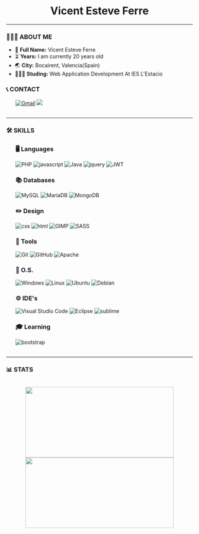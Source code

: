 <h1 align="center">Vicent Esteve Ferre</h1>
<hr>

<h3>👨🏻‍💻 ABOUT ME</h3>
<div>
    <ul>
        <li>📍 <b>Full Name:</b> Vicent Esteve Ferre</li>
        <li>⏳ <b>Years:</b> I am currently 20 years old</li>
        <li>🌏 <b>City:</b> Bocairent, Valencia(Spain)</li>
        <li>👨🏼‍🎓 <b>Studing:</b> Web Application Development At IES L'Estacio</li>
    </ul>
</div>

<div align="left">
    <h3>📞 CONTACT</h3>
    <div style="margin-left:5%;">
        <a href="mailto:fco.esteve.ferre.vicent@gmail.com"><img src="https://img.shields.io/badge/Gmail-D14836?style=for-the-badge&logo=gmail&logoColor=white" alt="Gmail"></a>
        <a href="https://www.linkedin.com/in/vicent-esteve-ferre-300546238/"><img src="https://img.shields.io/badge/LinkedIn-0077B5?style=for-the-badge&logo=linkedin&logoColor=whitealt='Linkedin'"></a>
    </div>
</div><br>

<hr>

<h3>🛠 SKILLS</h3>
<div style="margin-left:5%;">
    <div align="left">
        <h3 aling="center">🖥 Languages</h3>
        <img alt="PHP" src="https://img.shields.io/badge/php-%23777BB4.svg?style=for-the-badge&logo=php&logoColor=white" />
        <img src="https://img.shields.io/badge/JavaScript-F7DF1E?style=for-the-badge&logo=javascript&logoColor=black" alt="javascript" />
        <img alt="Java" src="https://img.shields.io/badge/Java-ED8B00?style=for-the-badge&logo=java&logoColor=white" />
        <img src="https://img.shields.io/badge/jQuery-0769AD?style=for-the-badge&logo=jquery&logoColor=white" alt="jquery" />
        <img src="https://img.shields.io/badge/JWT-black?style=for-the-badge&logo=JSON%20web%20tokens" alt="JWT" />
    </div>
    <div align="left">
        <h3 aling="center">📚 Databases</h3>
        <img alt="MySQL" src="https://img.shields.io/badge/mysql-%2300f.svg?style=for-the-badge&logo=mysql&logoColor=white" />
        <img alt="MariaDB" src="https://img.shields.io/badge/MariaDB-003545?style=for-the-badge&logo=mariadb&logoColor=white" />
        <img src ="https://img.shields.io/badge/MongoDB-%234ea94b.svg?style=for-the-badge&logo=mongodb&logoColor=white" alt="MongoDB"/>
    </div>
    <div align="left">
        <h3 aling="center">✏️ Design </h3>
        <img src="https://img.shields.io/badge/css-1572B6?style=for-the-badge&logo=css3&logoColor=white" alt="css" />
        <img src="https://img.shields.io/badge/HTML-E34F26?style=for-the-badge&logo=html5&logoColor=white" alt="html" />
        <img alt="GIMP" src="https://img.shields.io/badge/gimp-5C5543?style=for-the-badge&logo=gimp&logoColor=white" />
        <img  src="https://img.shields.io/badge/SASS-hotpink.svg?style=for-the-badge&logo=SASS&logoColor=white" alt="SASS"/>
    </div>
    <div align="left">
        <h3 aling="center">🔧 Tools</h3>
        <img alt="Git" src="https://img.shields.io/badge/git-%23F05033.svg?style=for-the-badge&logo=git&logoColor=white" />
        <img alt="GitHub" src="https://img.shields.io/badge/github-%23121011.svg?style=for-the-badge&logo=github&logoColor=white" />
        <img alt="Apache" src="https://img.shields.io/badge/apache-%23D42029.svg?style=for-the-badge&logo=apache&logoColor=white" />
    </div>
    <div align="left">
        <h3 aling="center">💾 O.S.</h3>
        <img alt="Windows" src="https://img.shields.io/badge/Windows-0078D6?style=for-the-badge&logo=windows&logoColor=white" />
        <img alt="Linux" src="https://img.shields.io/badge/Linux-FCC624?style=for-the-badge&logo=linux&logoColor=black" />
        <img alt="Ubuntu" src="https://img.shields.io/badge/Ubuntu-E95420?style=for-the-badge&logo=ubuntu&logoColor=white" />
        <img alt="Debian" src="https://img.shields.io/badge/Debian-A81D33?style=for-the-badge&logo=debian&logoColor=white" />
    </div>
    <div align="left">
        <h3 aling="center">⚙️ IDE's</h3>
        <img alt="Visual Studio Code" src="https://img.shields.io/badge/VisualStudioCode-0078d7.svg?style=for-the-badge&logo=visual-studio-code&logoColor=white" />
        <img alt="Eclipse" src="https://img.shields.io/badge/Eclipse-2C2255?style=for-the-badge&logo=eclipse&logoColor=white" />
        <img alt="sublime" src="https://img.shields.io/badge/sublime_text-%23575757.svg?style=for-the-badge&logo=sublime-text&logoColor=important" />
    </div>
    <div align="left">
        <h3 aling="center">🎓 Learning</h3>
        <img src="https://img.shields.io/badge/Bootstrap-563D7C?style=for-the-badge&logo=bootstrap&logoColor=white" alt="bootstrap"/>
    </div>
</div>
<br />
<hr>

<h3>📊 STATS</h3>
<a href="https://github.com/Vicent29">
    <p style="display: inline-block;" align="center">
        <img src="https://github-readme-stats.vercel.app/api/top-langs/?username=Vicent29&layout=compact&theme=dark" width=400 height=190/>
        <img src="https://github-readme-stats.vercel.app/api?username=Vicent29&show_icons=true&theme=bear" width=400 height=190>
    </p>
</a>
